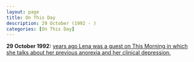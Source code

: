 ```yaml
---
layout: page
title: On This Day
description: 29 October (1992 - )
categories: [On This Day]
---
```


**29 October 1992:**
[<span id="age1"></span> years ago Lena was a guest on This Morning in which she talks about her previous anorexia and her clinical depression.](/television/granada%20television/1992/10/29/this-morning.html)

<!-- Script for calculating number of years ago -->
<script>
var dob = '19921029';
var year = Number(dob.substr(0, 4));
var month = Number(dob.substr(4, 2)) - 1;
var day = Number(dob.substr(6, 2));
var today = new Date();
var age1 = today.getFullYear() - year;
if (today.getMonth() < month || (today.getMonth() == month && today.getDate() < day)) {
age1--;
}
document.getElementById("age1").innerHTML=age1;
</script>

